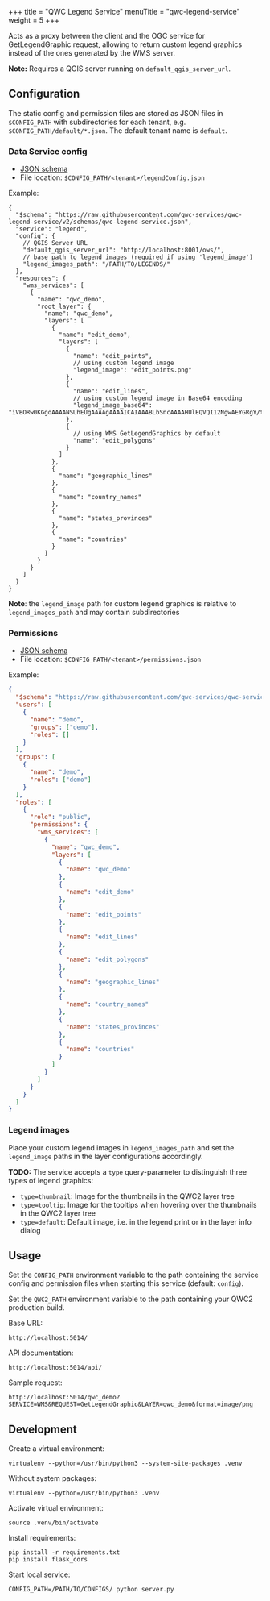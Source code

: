 +++
title = "QWC Legend Service"
menuTitle = "qwc-legend-service"
weight = 5
+++


Acts as a proxy between the client and the OGC service for GetLegendGraphic request,
allowing to return custom legend graphics instead of the ones generated by the WMS server.

**Note:** Requires a QGIS server running on `default_qgis_server_url`.


Configuration
-------------

The static config and permission files are stored as JSON files in `$CONFIG_PATH` with subdirectories for each tenant,
e.g. `$CONFIG_PATH/default/*.json`. The default tenant name is `default`.


### Data Service config

* [JSON schema](schemas/qwc-legend-service.json)
* File location: `$CONFIG_PATH/<tenant>/legendConfig.json`

Example:
```jsonc
{
  "$schema": "https://raw.githubusercontent.com/qwc-services/qwc-legend-service/v2/schemas/qwc-legend-service.json",
  "service": "legend",
  "config": {
    // QGIS Server URL
    "default_qgis_server_url": "http://localhost:8001/ows/",
    // base path to legend images (required if using 'legend_image')
    "legend_images_path": "/PATH/TO/LEGENDS/"
  },
  "resources": {
    "wms_services": [
      {
        "name": "qwc_demo",
        "root_layer": {
          "name": "qwc_demo",
          "layers": [
            {
              "name": "edit_demo",
              "layers": [
                {
                  "name": "edit_points",
                  // using custom legend image
                  "legend_image": "edit_points.png"
                },
                {
                  "name": "edit_lines",
                  // using custom legend image in Base64 encoding
                  "legend_image_base64": "iVBORw0KGgoAAAANSUhEUgAAAAgAAAAICAIAAABLbSncAAAAHUlEQVQI12NgwAEYGRgY/tdjiDYyMOHSQQ8JnAAAUUoCDCaibn8AAAAASUVORK5CYII="
                },
                {
                  // using WMS GetLegendGraphics by default
                  "name": "edit_polygons"
                }
              ]
            },
            {
              "name": "geographic_lines"
            },
            {
              "name": "country_names"
            },
            {
              "name": "states_provinces"
            },
            {
              "name": "countries"
            }
          ]
        }
      }
    ]
  }
}
```

**Note**: the `legend_image` path for custom legend graphics is relative to `legend_images_path` and may contain subdirectories


### Permissions

* [JSON schema](https://github.com/qwc-services/qwc-services-core/blob/master/schemas/qwc-services-permissions.json)
* File location: `$CONFIG_PATH/<tenant>/permissions.json`

Example:
```json
{
  "$schema": "https://raw.githubusercontent.com/qwc-services/qwc-services-core/master/schemas/qwc-services-permissions.json",
  "users": [
    {
      "name": "demo",
      "groups": ["demo"],
      "roles": []
    }
  ],
  "groups": [
    {
      "name": "demo",
      "roles": ["demo"]
    }
  ],
  "roles": [
    {
      "role": "public",
      "permissions": {
        "wms_services": [
          {
            "name": "qwc_demo",
            "layers": [
              {
                "name": "qwc_demo"
              },
              {
                "name": "edit_demo"
              },
              {
                "name": "edit_points"
              },
              {
                "name": "edit_lines"
              },
              {
                "name": "edit_polygons"
              },
              {
                "name": "geographic_lines"
              },
              {
                "name": "country_names"
              },
              {
                "name": "states_provinces"
              },
              {
                "name": "countries"
              }
            ]
          }
        ]
      }
    }
  ]
}
```


### Legend images

Place your custom legend images in `legend_images_path` and set the `legend_image` paths in the layer configurations accordingly.

**TODO:** The service accepts a `type` query-parameter to distinguish three types of legend graphics:

 - `type=thumbnail`: Image for the thumbnails in the QWC2 layer tree
 - `type=tooltip`: Image for the tooltips when hovering over the thumbnails in the QWC2 layer tree
 - `type=default`: Default image, i.e. in the legend print or in the layer info dialog


Usage
-----

Set the `CONFIG_PATH` environment variable to the path containing the service config and permission files when starting this service (default: `config`).

Set the `QWC2_PATH` environment variable to the path containing your QWC2 production build.


Base URL:

    http://localhost:5014/

API documentation:

    http://localhost:5014/api/

Sample request:

    http://localhost:5014/qwc_demo?SERVICE=WMS&REQUEST=GetLegendGraphic&LAYER=qwc_demo&format=image/png


Development
-----------

Create a virtual environment:

    virtualenv --python=/usr/bin/python3 --system-site-packages .venv

Without system packages:

    virtualenv --python=/usr/bin/python3 .venv

Activate virtual environment:

    source .venv/bin/activate

Install requirements:

    pip install -r requirements.txt
    pip install flask_cors

Start local service:

    CONFIG_PATH=/PATH/TO/CONFIGS/ python server.py
